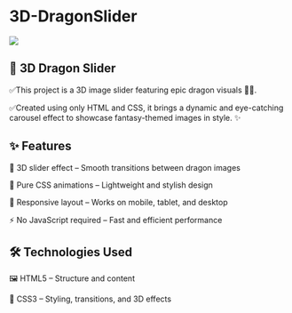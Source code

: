 # 3D-DragonSlider

![](./images/images/3D-ImageSlider.gif)

## 🐉 3D Dragon Slider

✅This project is a 3D image slider featuring epic dragon visuals 🐲🔥.

✅Created using only HTML and CSS, it brings a dynamic and eye-catching carousel effect to showcase fantasy-themed images in style. ✨

## ✨ Features

🐉 3D slider effect – Smooth transitions between dragon images

🎨 Pure CSS animations – Lightweight and stylish design

📱 Responsive layout – Works on mobile, tablet, and desktop

⚡ No JavaScript required – Fast and efficient performance

## 🛠 Technologies Used

🖼 HTML5 – Structure and content

🎨 CSS3 – Styling, transitions, and 3D effects
